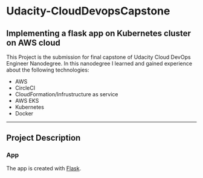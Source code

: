 # Udacity-CloudDevopsCapstone
## Implementing a flask app on Kubernetes cluster on AWS cloud
This Project is the submission for final capstone of Udacity Cloud DevOps Engineer Nanodegree. In this nanodegree I learned and gained experience about the following technologies:

- AWS
- CircleCI
- CloudFormation/Infrustructure as service
- AWS EKS
- Kubernetes
- Docker

---
## Project Description

### App
The app is created with [Flask](https://github.com/pallets/flask).

